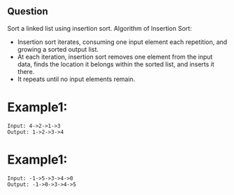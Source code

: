 ## Question
Sort a linked list using insertion sort.
Algorithm of Insertion Sort:

- Insertion sort iterates, consuming one input element each repetition, and growing a sorted output list.
- At each iteration, insertion sort removes one element from the input data, finds the location it belongs within the  sorted list, and inserts it there.
- It repeats until no input elements remain.

# Example1:
```
Input: 4->2->1->3
Output: 1->2->3->4
```

# Example1:
```
Input: -1->5->3->4->0
Output: -1->0->3->4->5
```